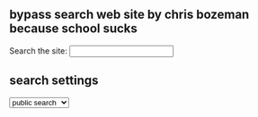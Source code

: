 ## bypass search web site by chris bozeman because school sucks

<label for="site-search">Search the site:</label>
<input type="search" id="site-search" name="q"
       aria-label="Search through site content">







## search settings

<select>
			<option value="ar">public search</option>
			<option value="ar">private search</option> 
	                <option value="ar">unblocked v1</option>
	                <option value="ar">unblocked v2</option> 
	                <option value="ar">private tab</option>
	                 <option value="ar">fully private</option>
		
